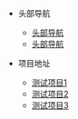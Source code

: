 * 头部导航
  * [头部导航](https://github.com/askyang)
  * [头部导航](https://github.com/askyang)

* 项目地址
  * [测试项目1](https://github.com/askyang)
  * [测试项目2](https://github.com/askyang)
  * [测试项目3](https://github.com/askyang)
